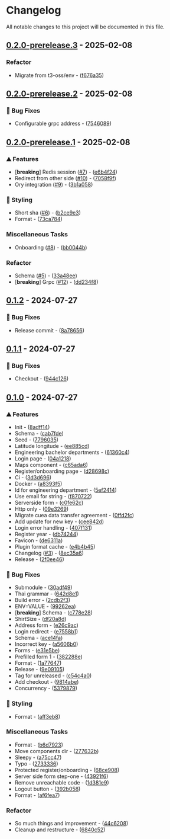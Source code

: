 # Changelog

All notable changes to this project will be documented in this file.

## [0.2.0-prerelease.3](https://github.com/esc-chula/intania-oidc-new/compare/v0.2.0-prerelease.2..v0.2.0-prerelease.3) - 2025-02-08

### Refactor

- Migrate from t3-oss/env - ([f676a35](https://github.com/esc-chula/intania-oidc-new/commit/f676a35d57bd559a86076241e68d588012820026))

## [0.2.0-prerelease.2](https://github.com/esc-chula/intania-oidc-new/compare/v0.2.0-prerelease.1..v0.2.0-prerelease.2) - 2025-02-08

### <!-- 1 -->🐛 Bug Fixes

- Configurable grpc address - ([7546089](https://github.com/esc-chula/intania-oidc-new/commit/754608951adb3e6ca5ff06ffdfd183f8dec6c8b2))

## [0.2.0-prerelease.1](https://github.com/esc-chula/intania-oidc-new/compare/v0.1.3..v0.2.0-prerelease.1) - 2025-02-08

### <!-- 0 -->⛰️  Features

- [**breaking**] Redis session ([#7](https://github.com/esc-chula/intania-oidc-new/issues/7)) - ([e6b4f24](https://github.com/esc-chula/intania-oidc-new/commit/e6b4f24ba069bfccbafc075e7b8e534924351bdd))
- Redirect from other side ([#10](https://github.com/esc-chula/intania-oidc-new/issues/10)) - ([7058f9f](https://github.com/esc-chula/intania-oidc-new/commit/7058f9fd2a6848765ad2080d60b5e70283564bae))
- Ory integration ([#9](https://github.com/esc-chula/intania-oidc-new/issues/9)) - ([3b1a058](https://github.com/esc-chula/intania-oidc-new/commit/3b1a0580c57c02ba01521c0844149854fdc2fd48))

### <!-- 5 -->🎨 Styling

- Short sha ([#6](https://github.com/esc-chula/intania-oidc-new/issues/6)) - ([b2ce9e3](https://github.com/esc-chula/intania-oidc-new/commit/b2ce9e3f01fcea65f784959922e9d4ec37d002b4))
- Format - ([73ca784](https://github.com/esc-chula/intania-oidc-new/commit/73ca784c06f1d9a99f43b78337ef6dc9f506835b))

### Miscellaneous Tasks

- Onboarding ([#8](https://github.com/esc-chula/intania-oidc-new/issues/8)) - ([bb0044b](https://github.com/esc-chula/intania-oidc-new/commit/bb0044baae3a7646425f96f76d60e338db1df016))

### Refactor

- Schema ([#5](https://github.com/esc-chula/intania-oidc-new/issues/5)) - ([33a48ee](https://github.com/esc-chula/intania-oidc-new/commit/33a48eecf94d8d23989ce477f67fdc72130b1e7b))
- [**breaking**] Grpc ([#12](https://github.com/esc-chula/intania-oidc-new/issues/12)) - ([dd234f8](https://github.com/esc-chula/intania-oidc-new/commit/dd234f8ca271bb79eadca5b7b2997b0ad715690f))

## [0.1.2](https://github.com/esc-chula/intania-oidc-new/compare/v0.1.1..v0.1.2) - 2024-07-27

### <!-- 1 -->🐛 Bug Fixes

- Release commit - ([8a78656](https://github.com/esc-chula/intania-oidc-new/commit/8a78656964754ed00c7b0533ec4c603a9e7409b9))

## [0.1.1](https://github.com/esc-chula/intania-oidc-new/compare/v0.1.0..v0.1.1) - 2024-07-27

### <!-- 1 -->🐛 Bug Fixes

- Checkout - ([944c126](https://github.com/esc-chula/intania-oidc-new/commit/944c1269c12fb7f7d324366786ce986791c96d07))

## [0.1.0](https://github.com/esc-chula/intania-oidc-new/compare/..v0.1.0) - 2024-07-27

### <!-- 0 -->⛰️  Features

- Init - ([8adff14](https://github.com/esc-chula/intania-oidc-new/commit/8adff14c76d9cbfc0d4217df358b8d84d62d96ab))
- Schema - ([cab7fde](https://github.com/esc-chula/intania-oidc-new/commit/cab7fde1526640b990097aa619104b70a73f9614))
- Seed - ([7796035](https://github.com/esc-chula/intania-oidc-new/commit/779603565793fe58bf57c0cdf4c96cf1f0e65b5d))
- Latitude longitude - ([ee885cd](https://github.com/esc-chula/intania-oidc-new/commit/ee885cd95f77ce2e429504cbc9028fc18fc41448))
- Engineering bachelor departments - ([61360c4](https://github.com/esc-chula/intania-oidc-new/commit/61360c4985d65f056c34efac5dfa9e3347635045))
- Login page - ([04a1218](https://github.com/esc-chula/intania-oidc-new/commit/04a1218f9a43fb64515e4974eb36e56509af1992))
- Maps component - ([c65ada6](https://github.com/esc-chula/intania-oidc-new/commit/c65ada600e7097ec2a8cf8f2a7d77713385b42b2))
- Register/onboarding page - ([d28698c](https://github.com/esc-chula/intania-oidc-new/commit/d28698cd7dd2d3d907f7536f2c959bbea4a697a7))
- Ci - ([3d3d696](https://github.com/esc-chula/intania-oidc-new/commit/3d3d696f4a1573120aea6f72b726e16a5b94fc42))
- Docker - ([a8393f5](https://github.com/esc-chula/intania-oidc-new/commit/a8393f5ab900622334fd275feb1569ea4148c8b4))
- Id for engineering department - ([5ef2414](https://github.com/esc-chula/intania-oidc-new/commit/5ef2414620b139f23cac5e70abe0c2991dab95e3))
- Use email for string - ([f870722](https://github.com/esc-chula/intania-oidc-new/commit/f870722c2b7c1492e63fd11ce94957fbd5d93098))
- Serverside form - ([c0fe62c](https://github.com/esc-chula/intania-oidc-new/commit/c0fe62cbcdb39c19fbd2298ef0c0042f8c89f705))
- Http only - ([09e3269](https://github.com/esc-chula/intania-oidc-new/commit/09e326917acc3426484e38db8bf924b19627b697))
- Migrate cuea data transfer agreement - ([0ffd2fc](https://github.com/esc-chula/intania-oidc-new/commit/0ffd2fcba4b98d8ae82a06c9e26abfbe58d4e61d))
- Add update for new key - ([cee842d](https://github.com/esc-chula/intania-oidc-new/commit/cee842db617ed9522f6e57c05cf98377a112966b))
- Login error handling - ([407f131](https://github.com/esc-chula/intania-oidc-new/commit/407f1315e9f547ff190c49075e9bcf65763a7c85))
- Register year - ([db74244](https://github.com/esc-chula/intania-oidc-new/commit/db742446ee842acf8366bd1e89e6650144be5ff8))
- Favicon - ([de6311a](https://github.com/esc-chula/intania-oidc-new/commit/de6311a9bf447900881a814c30af2de982ad2b26))
- Plugin format cache - ([e4b4b45](https://github.com/esc-chula/intania-oidc-new/commit/e4b4b45fb835ebcbc22945ea723a9a2bae13bd66))
- Changelog ([#3](https://github.com/esc-chula/intania-oidc-new/issues/3)) - ([8ec35a6](https://github.com/esc-chula/intania-oidc-new/commit/8ec35a61a8250f9cafecc52fcc72e40027dd596e))
- Release - ([2f0ee46](https://github.com/esc-chula/intania-oidc-new/commit/2f0ee46738ad3c900a1e89e0f0008a68f3256b28))

### <!-- 1 -->🐛 Bug Fixes

- Submodule - ([30adf49](https://github.com/esc-chula/intania-oidc-new/commit/30adf4903e7b69ecece4039c7963985a8106d758))
- Thai grammar - ([642d8e1](https://github.com/esc-chula/intania-oidc-new/commit/642d8e109924545c880a3dde65ddf86d612d3043))
- Build error - ([2cdb2f3](https://github.com/esc-chula/intania-oidc-new/commit/2cdb2f3cd44f4c2d3bdf0b2ecb6434c0a52204f0))
- ENV=VALUE - ([99262ea](https://github.com/esc-chula/intania-oidc-new/commit/99262ea4d4ee13bef5b9ef4b980ac43682c97447))
- [**breaking**] Schema - ([c778e28](https://github.com/esc-chula/intania-oidc-new/commit/c778e288368c0317e1ae6622320865ffaaad04d6))
- ShirtSize - ([df20a8d](https://github.com/esc-chula/intania-oidc-new/commit/df20a8dff8d000ee2f65d745a17ed9d507479bff))
- Address form - ([e26c9ac](https://github.com/esc-chula/intania-oidc-new/commit/e26c9acd4def653b42fe764aa455e764d9f18702))
- Login redirect - ([e7558b1](https://github.com/esc-chula/intania-oidc-new/commit/e7558b1d82704543f312580d656154e530b2e5cc))
- Schema - ([ace14fa](https://github.com/esc-chula/intania-oidc-new/commit/ace14fac91a9a26260d20d5c666e7519b921a437))
- Incorrect key - ([a5606b0](https://github.com/esc-chula/intania-oidc-new/commit/a5606b045e3558d716680dbf8846eb000bd8119b))
- Forms - ([e31e5be](https://github.com/esc-chula/intania-oidc-new/commit/e31e5be354626ef01ca0d7523dc29120b086a9dd))
- Prefilled form 1 - ([382288e](https://github.com/esc-chula/intania-oidc-new/commit/382288ec09853f3252861c7248657f311198167c))
- Format - ([1a77647](https://github.com/esc-chula/intania-oidc-new/commit/1a7764732131a40875b5404594c6618c76c82f0f))
- Release - ([9e09105](https://github.com/esc-chula/intania-oidc-new/commit/9e091057deca0fb7c2233d9370ff7bd6941f5cae))
- Tag for unreleased - ([c54c4a0](https://github.com/esc-chula/intania-oidc-new/commit/c54c4a0e589416d0d5466c2ce78cdc6c3ad122d0))
- Add checkout - ([9814abe](https://github.com/esc-chula/intania-oidc-new/commit/9814abeb199b05b1807401028b86771aeb39dfc1))
- Concurrency - ([5379879](https://github.com/esc-chula/intania-oidc-new/commit/53798797a86ab2d239ec6f0d8a1e2cc63dfe98c0))

### <!-- 5 -->🎨 Styling

- Format - ([aff3eb8](https://github.com/esc-chula/intania-oidc-new/commit/aff3eb81bef3f6d915b3295a2ddc5867552d4406))

### Miscellaneous Tasks

- Format - ([b6d7923](https://github.com/esc-chula/intania-oidc-new/commit/b6d792397ff2d21ac5df73f4b2f07011e9ad6f62))
- Move components dir - ([277632b](https://github.com/esc-chula/intania-oidc-new/commit/277632b5250e7e9f729d5ba4ec0ec83347c6fe02))
- Sleepy - ([a75cc47](https://github.com/esc-chula/intania-oidc-new/commit/a75cc47d6a9e1826c0bc7295f600e6216bc43f56))
- Typo - ([2733336](https://github.com/esc-chula/intania-oidc-new/commit/27333366477e51834943034e630b3412ec835c3a))
- Protected register/onboarding - ([68ce908](https://github.com/esc-chula/intania-oidc-new/commit/68ce908681d82d57465c7697ef4b4550e039a8c9))
- Server side form step-one - ([43921f6](https://github.com/esc-chula/intania-oidc-new/commit/43921f60a158944e225764ae8a07a4da5ceb583c))
- Remove unreachable code - ([1d381e9](https://github.com/esc-chula/intania-oidc-new/commit/1d381e96cb637aac648a4b4bc8d605d0f3fd2016))
- Logout button - ([392b058](https://github.com/esc-chula/intania-oidc-new/commit/392b05895dc1b543e1ec42942d86505aac3f893e))
- Format - ([af6fea7](https://github.com/esc-chula/intania-oidc-new/commit/af6fea7bbb4485c6667a4e21130fffc258c77dea))

### Refactor

- So much things and improvement - ([44c6208](https://github.com/esc-chula/intania-oidc-new/commit/44c62082750b95fa38a759a9cdfb9778370b3869))
- Cleanup and restructure - ([6840c52](https://github.com/esc-chula/intania-oidc-new/commit/6840c52c5b150ef8656af2abf71067cb5a607a51))

<!-- generated by git-cliff -->

